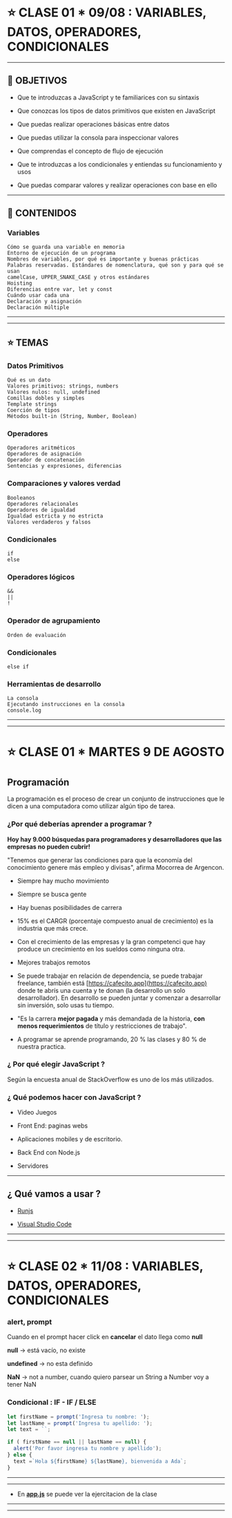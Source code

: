 # :star: CLASE 01 * 09/08 : VARIABLES, DATOS, OPERADORES, CONDICIONALES

---

## 🏁 OBJETIVOS

- Que te introduzcas a JavaScript y te familiarices con su sintaxis

- Que conozcas los tipos de datos primitivos que existen en JavaScript

- Que puedas realizar operaciones básicas entre datos

- Que puedas utilizar la consola para inspeccionar valores

- Que comprendas el concepto de flujo de ejecución

- Que te introduzcas a los condicionales y entiendas su funcionamiento y usos

- Que puedas comparar valores y realizar operaciones con base en ello

---

## 📝 CONTENIDOS

### Variables

```
Cómo se guarda una variable en memoria
Entorno de ejecución de un programa
Nombres de variables, por qué es importante y buenas prácticas
Palabras reservadas. Estándares de nomenclatura, qué son y para qué se usan
camelCase, UPPER_SNAKE_CASE y otros estándares
Hoisting
Diferencias entre var, let y const
Cuándo usar cada una
Declaración y asignación
Declaración múltiple
```

---
---
## :star: TEMAS

### Datos Primitivos
```
Qué es un dato
Valores primitivos: strings, numbers
Valores nulos: null, undefined
Comillas dobles y simples
Template strings
Coerción de tipos
Métodos built-in (String, Number, Boolean)
```

### Operadores
```
Operadores aritméticos
Operadores de asignación
Operador de concatenación
Sentencias y expresiones, diferencias
```

### Comparaciones y valores verdad
```
Booleanos
Operadores relacionales
Operadores de igualdad
Igualdad estricta y no estricta
Valores verdaderos y falsos
```

### Condicionales
```
if
else
```

### Operadores lógicos
```
&&
||
!
```

### Operador de agrupamiento
```
Orden de evaluación
```

### Condicionales
```
else if
```

### Herramientas de desarrollo
```
La consola
Ejecutando instrucciones en la consola
console.log
```

---
---

# :star: CLASE 01 * MARTES 9 DE AGOSTO


##  Programación

La programación es el proceso de crear un conjunto de instrucciones que le dicen a una computadora como utilizar algún tipo de tarea.



### ¿Por qué deberías aprender a programar ?

**Hoy hay 9.000 búsquedas para programadores y desarrolladores que las empresas no pueden cubrir!**

"Tenemos que generar las condiciones para que la economía del conocimiento genere más empleo y divisas", afirma Mocorrea de Argencon.

- Siempre hay mucho movimiento

- Siempre se busca gente

- Hay buenas posibilidades de carrera

- 15% es el CARGR (porcentaje compuesto anual de crecimiento) es la industria que más crece.

- Con el crecimiento de las empresas y la gran competenci que hay produce un crecimiento en los sueldos como ninguna otra.

- Mejores trabajos remotos

- Se puede trabajar en relación de dependencia, se puede trabajar freelance, también está [https://cafecito.app](https://cafecito.app) donde te abrís una cuenta y te donan (la desarrollo un solo desarrollador). En desarrollo se pueden juntar y comenzar a desarrollar sin inversión, solo usas tu tiempo.

- "Es la carrera **mejor pagada** y más demandada de la historia, **con menos requerimientos** de título y restricciones de trabajo".

- A programar se aprende programando, 20 % las clases y 80 % de nuestra practica.



### ¿ Por qué elegir JavaScript ?

Según la encuesta anual de StackOverflow es uno de los más utilizados.



### ¿ Qué podemos hacer con JavaScript ?

- Video Juegos

- Front End: paginas webs

- Aplicaciones mobiles y de escritorio.

- Back End con Node.js

- Servidores


---

## ¿ Qué vamos a usar ?

- [Runjs](https://runjs.app/)

- [Visual Studio Code](https://code.visualstudio.com)


---
---

# :star: CLASE 02 * 11/08 : VARIABLES, DATOS, OPERADORES, CONDICIONALES



### alert, prompt

Cuando en el prompt hacer click en **cancelar** el dato llega como **null**

**null** -> está vacío, no existe

**undefined** -> no esta definido

**NaN** -> not a number, cuando quiero parsear un String a Number voy a tener NaN



### Condicional : IF - IF / ELSE

```JavaScript
let firstName = prompt('Ingresa tu nombre: ');
let lastName = prompt('Ingresa tu apellido: ');
let text = ``;

if ( firstName == null || lastName == null) {
  alert('Por favor ingresa tu nombre y apellido');
} else {
  text =`Hola ${firstName} ${lastName}, bienvenida a Ada`;
}
```

---
---

- En [**app.js**](https://github.com/eugenia1984/ada-introduccion-back-node/tree/main/modulo1/clase01/app.js) se puede ver la ejercitacion de la clase


---
---
